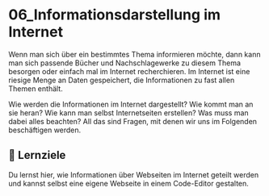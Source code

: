 # 06\_Informationsdarstellung im Internet

Wenn man sich über ein bestimmtes Thema informieren möchte, dann kann man sich passende Bücher und Nachschlagewerke zu diesem Thema besorgen oder einfach mal im Internet recherchieren. Im Internet ist eine riesige Menge an Daten gespeichert, die Informationen zu fast allen Themen enthält.

 Wie werden die Informationen im Internet dargestellt? Wie kommt man an sie heran? Wie kann man selbst Internetseiten erstellen? Was muss man dabei alles beachten? All das sind Fragen, mit denen wir uns im Folgenden beschäftigen werden.

## 🎯 Lernziele

Du lernst hier, wie Informationen über Webseiten im Internet geteilt werden und kannst selbst eine eigene Webseite in einem Code-Editor gestalten.

